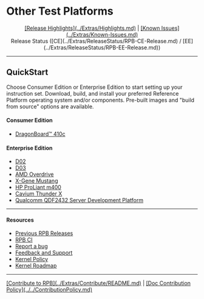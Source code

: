 # Other Test Platforms

<p align="center">
  <b></b>
  <a href="#">[Release Highlights](../Extras/Highlights.md)</a> |
  <a href="#">[Known Issues](../Extras/Known-Issues.md)</a> <br>
  <a>Release Status ([CE](../Extras/ReleaseStatus/RPB-CE-Release.md) / [EE](../Extras/ReleaseStatus/RPB-EE-Release.md))</a>
  <br>

***

## QuickStart

Choose Consumer Edition or Enterprise Edition to start setting up your instruction set. Download, build, and install your preferred Reference Platform operating system and/or components. Pre-built images and "build from source" options are available.

#### Consumer Edition
- [DragonBoard™ 410c](ConsumerEdition/DragonBoard-410c/README.md)

#### Enterprise Edition
- [D02](EnterpriseEdition/D02/README.md)
- [D03](EnterpriseEdition/D03/README.md)
- [AMD Overdrive](EnterpriseEdition/Overdrive/README.md)
- [X-Gene Mustang](EnterpriseEdition/X-Gene-Mustang/README.md)
- [HP ProLiant m400](EnterpriseEdition/HP-ProLiant-m400/README.md)
- [Cavium Thunder X](EnterpriseEdition/ThunderX/README.md)
- [Qualcomm QDF2432 Server Development Platform](EnterpriseEdition/Q2432LZB/README.md)


***

#### Resources

- [Previous RPB Releases](../Extras/PreviousReleases/README.md)
- [RPB CI](../Extras/RPB-CI.md)
- [Report a bug](../Extras/Report-a-bug.md)
- [Feedback and Support](../Extras/Feedback-and-Support.md)
- [Kernel Policy](../Extras/KernelPolicy.md)
- [Kernel Roadmap](../Extras/Kernel-Roadmap.md)

***

<p align="left">
  <b></b>
  <a href="#">[Contribute to RPB](../Extras/Contribute/README.md)</a> |
  <a href="#">[Doc Contribution Policy](../../ContributionPolicy.md)</a>
  <br>
